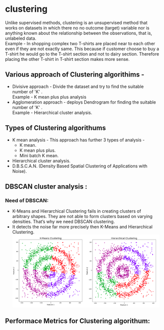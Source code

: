 # clustering
Unlike supervised methods, clustering is an unsupervised method that works on datasets in which there no no outcome (target) variable nor is anything known about the relationship between the observations, that is, unlabeled data.<br>
Example - In shopping complex two T-shirts are placed near to each other even if they are not exactly same. This because if customer choose to buy a T-shirt he would go to the T-shirt section and not to dairy section. Therefore placing the other T-shirt in T-shirt section makes more sense.


## Various approach of Clustering algorithims -
- Divisive approach - Divide the dataset and try to find the suitable number of 'K' .<br>
Example - K mean plus plus analysis
- Agglomeration approach - deploys Dendrogram for finding the suitable number of 'K' .<br>
Example - Hierarchical cluster analysis.

## Types of Clustering algorithums 
- K mean analysis - This approach has further 3 types of analysis -
  - K mean. 
  - K mean plus plus.
  - Mini batch K mean.
- Hierarchical cluster analysis.
- D.B.S.C.A.N. (Density Based Spatial Clustering of Applications with Noise).

## DBSCAN cluster analysis :
### Need of DBSCAN:
- K-Means and Hierarchical Clustering fails in creating clusters of arbitrary shapes. They are not able to form clusters based on varying densities. That’s why we need DBSCAN clustering.
- It detects the noise far more precisely then K-Means and Hierarchical Clustering. 
          ![clustering](image-resources/clustering(1.1).png)

## Performace Metrics for Clustering algorithum:

